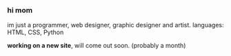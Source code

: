 ### hi mom
im just a programmer, web designer, graphic designer and artist. 
languages: HTML, CSS, Python

__working on a new site__, will come out soon. (probably a month)
